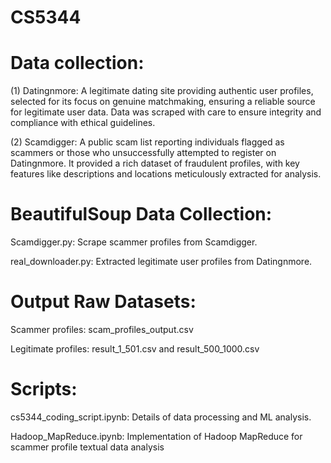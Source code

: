 # CS5344

# Data collection:

(1) Datingnmore: A legitimate dating site providing authentic user profiles, selected for its focus on genuine matchmaking, ensuring a reliable source for legitimate user data. Data was scraped with care to ensure integrity and compliance with ethical guidelines.

(2) Scamdigger: A public scam list reporting individuals flagged as scammers or those who unsuccessfully attempted to register on Datingnmore. It provided a rich dataset of fraudulent profiles, with key features like descriptions and locations meticulously extracted for analysis.


# BeautifulSoup Data Collection:

Scamdigger.py: Scrape scammer profiles from Scamdigger.

real_downloader.py: Extracted legitimate user profiles from Datingnmore.


# Output Raw Datasets:

Scammer profiles: scam_profiles_output.csv

Legitimate profiles: result_1_501.csv and result_500_1000.csv


# Scripts:

cs5344_coding_script.ipynb: Details of data processing and ML analysis.

Hadoop_MapReduce.ipynb: Implementation of Hadoop MapReduce for scammer profile textual data analysis
